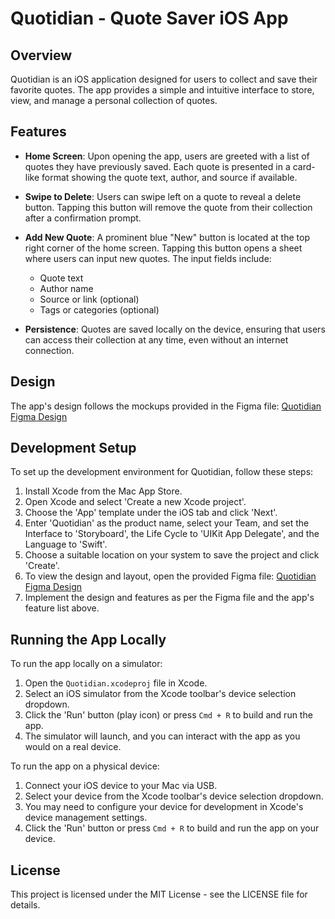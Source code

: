 # Quotidian - Quote Saver iOS App

## Overview
Quotidian is an iOS application designed for users to collect and save their favorite quotes. The app provides a simple and intuitive interface to store, view, and manage a personal collection of quotes.

## Features

- **Home Screen**: Upon opening the app, users are greeted with a list of quotes they have previously saved. Each quote is presented in a card-like format showing the quote text, author, and source if available.

- **Swipe to Delete**: Users can swipe left on a quote to reveal a delete button. Tapping this button will remove the quote from their collection after a confirmation prompt.

- **Add New Quote**: A prominent blue "New" button is located at the top right corner of the home screen. Tapping this button opens a sheet where users can input new quotes. The input fields include:
  - Quote text
  - Author name
  - Source or link (optional)
  - Tags or categories (optional)

- **Persistence**: Quotes are saved locally on the device, ensuring that users can access their collection at any time, even without an internet connection.

## Design
The app's design follows the mockups provided in the Figma file: [Quotidian Figma Design](https://www.figma.com/file/eVaourlVkaU8SbzFChpLBN/quotidian)

## Development Setup

To set up the development environment for Quotidian, follow these steps:

1. Install Xcode from the Mac App Store.
2. Open Xcode and select 'Create a new Xcode project'.
3. Choose the 'App' template under the iOS tab and click 'Next'.
4. Enter 'Quotidian' as the product name, select your Team, and set the Interface to 'Storyboard', the Life Cycle to 'UIKit App Delegate', and the Language to 'Swift'.
5. Choose a suitable location on your system to save the project and click 'Create'.
6. To view the design and layout, open the provided Figma file: [Quotidian Figma Design](https://www.figma.com/file/eVaourlVkaU8SbzFChpLBN/quotidian)
7. Implement the design and features as per the Figma file and the app's feature list above.

## Running the App Locally

To run the app locally on a simulator:

1. Open the `Quotidian.xcodeproj` file in Xcode.
2. Select an iOS simulator from the Xcode toolbar's device selection dropdown.
3. Click the 'Run' button (play icon) or press `Cmd + R` to build and run the app.
4. The simulator will launch, and you can interact with the app as you would on a real device.

To run the app on a physical device:

1. Connect your iOS device to your Mac via USB.
2. Select your device from the Xcode toolbar's device selection dropdown.
3. You may need to configure your device for development in Xcode's device management settings.
4. Click the 'Run' button or press `Cmd + R` to build and run the app on your device.

## License
This project is licensed under the MIT License - see the LICENSE file for details.
